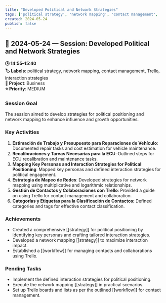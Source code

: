 ```yaml
---
title: "Developed Political and Network Strategies"
tags: ['political strategy', 'network mapping', 'contact management', 'Trello', 'interaction strategies']
created: 2024-05-24
publish: false
---
```


## 📅 2024-05-24 — Session: Developed Political and Network Strategies

**🕒 14:55–15:40**  
**🏷️ Labels**: political strategy, network mapping, contact management, Trello, interaction strategies  
**📂 Project**: Business  
**⭐ Priority**: MEDIUM  


### Session Goal
The session aimed to develop strategies for political positioning and network mapping to enhance influence and growth opportunities.

### Key Activities
1. **Estimación de Trabajo y Presupuesto para Reparaciones de Vehículo**: Documented repair tasks and cost estimation for vehicle maintenance.
2. **Recalibraciones y Tareas Necesarias para la ECU**: Outlined steps for ECU recalibration and maintenance tasks.
3. **Mapping Key Personas and Interaction Strategies for Political Positioning**: Mapped key personas and defined interaction strategies for political engagement.
4. **Estrategia de Mapeo de Redes**: Developed strategies for network mapping using multiplicative and logarithmic relationships.
5. **Gestión de Contactos y Colaboraciones con Trello**: Provided a guide on using Trello for contact management and collaboration.
6. **Categorías y Etiquetas para la Clasificación de Contactos**: Defined categories and tags for effective contact classification.

### Achievements
- Created a comprehensive [[strategy]] for political positioning by identifying key personas and crafting tailored interaction strategies.
- Developed a network mapping [[strategy]] to maximize interaction impact.
- Established a [[workflow]] for managing contacts and collaborations using Trello.

### Pending Tasks
- Implement the defined interaction strategies for political positioning.
- Execute the network mapping [[strategy]] in practical scenarios.
- Set up Trello boards and lists as per the outlined [[workflow]] for contact management.

